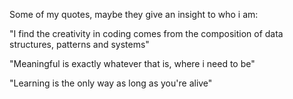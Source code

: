 Some of my quotes, maybe they give an insight to who i am:

"I find the creativity in coding comes from the composition of data structures, patterns and systems"

"Meaningful is exactly whatever that is, where i need to be"

"Learning is the only way as long as you're alive"
